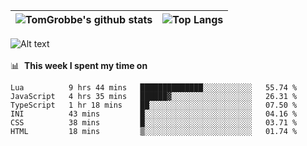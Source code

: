 |![TomGrobbe's github stats](https://github-readme-stats.vercel.app/api?username=egerdnc&count_private=true&show_icons=true&theme=dracula&disable_animations=true&include_all_commits=true)|![Top Langs](https://github-readme-stats.vercel.app/api/top-langs/?username=egerdnc&theme=dracula&langs_count=10&layout=compact)|
|:-:|:-:|

![Alt text](https://spotify-recently-played-readme.vercel.app/api?user=i4a9i8pn8x8vvskq8v52yhckr)
<br>
<br>
📊 &nbsp;**This week I spent my time on**
<!--START_SECTION:waka-->

```text
Lua          9 hrs 44 mins   ██████████████░░░░░░░░░░░   55.74 %
JavaScript   4 hrs 35 mins   ██████▓░░░░░░░░░░░░░░░░░░   26.31 %
TypeScript   1 hr 18 mins    ██░░░░░░░░░░░░░░░░░░░░░░░   07.50 %
INI          43 mins         █░░░░░░░░░░░░░░░░░░░░░░░░   04.16 %
CSS          38 mins         █░░░░░░░░░░░░░░░░░░░░░░░░   03.71 %
HTML         18 mins         ▒░░░░░░░░░░░░░░░░░░░░░░░░   01.74 %
```

<!--END_SECTION:waka-->
